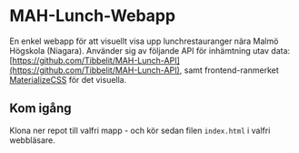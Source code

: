 # MAH-Lunch-Webapp

En enkel webapp för att visuellt visa upp lunchrestauranger nära Malmö Högskola (Niagara). Använder sig av följande API för inhämtning utav data: [https://github.com/Tibbelit/MAH-Lunch-API](https://github.com/Tibbelit/MAH-Lunch-API), samt frontend-ranmerket [MaterializeCSS](http://materializecss.com/) för det visuella.

## Kom igång

Klona ner repot till valfri mapp - och kör sedan filen `index.html` i valfri webbläsare.
